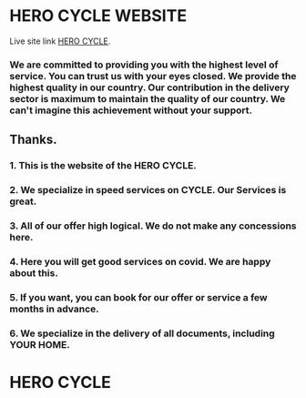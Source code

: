 # HERO CYCLE WEBSITE 

Live site link [HERO CYCLE](https://assignment-11a6a.web.app/).

### We are committed to providing you with the highest level of service. You can trust us with your eyes closed. We provide the highest quality in our country. Our contribution in the delivery sector is maximum to maintain the quality of our country. We can't imagine this achievement without your support.
## Thanks.

### 1. This is the website of the HERO CYCLE.
### 2. We specialize in speed services on CYCLE. Our Services is great. 
### 3. All of our offer high logical. We do not make any concessions here.
### 4. Here you will get good services on covid. We are happy about this.
### 5. If you want, you can book for our offer or service a few months in advance.
### 6. We specialize in the delivery of all documents, including YOUR HOME.


# HERO CYCLE